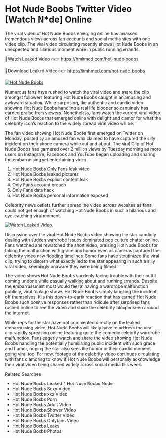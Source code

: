 ﻿# Hot Nude Boobs Twitter Video [Watch N*de] Online

The viral video of ﻿Hot Nude Boobs emerging online has amassed tremendous views across fan accounts and social media sites with one video clip. The viral video circulating recently shows ﻿Hot Nude Boobs in an unexpected and hilarious moment while in public running errands. 

🔴Watch Leaked Video 🔥👉  https://hmhmed.com/hot-nude-boobs 

🔴Download Leaked Video🔥👉  https://hmhmed.com/hot-nude-boobs 

[![Hot Nude Boobs](https://i.imgur.com/dJHk4Zq.gif)](https://hmhmed.com/hot-nude-boobs)

Numerous fans have rushed to watch the viral video and share the clip amongst followers featuring ﻿Hot Nude Boobs caught in an amusing and awkward situation. While surprising, the authentic and candid video showing ﻿Hot Nude Boobs handling a real life blooper so genuinely has earned praise from viewers. Nonetheless, fans watch the current viral video of ﻿Hot Nude Boobs that emerged online with delight and clamor for what the celebrity icon’s reaction to the widely spread viral video will be.

The fan video showing ﻿Hot Nude Boobs first emerged on Twitter on Monday, posted by an amused fan who claimed to have captured the silly incident on their phone camera while out and about. The viral Clip of ﻿Hot Nude Boobs had garnered over 2 million views by Tuesday morning as more users on Instagram, Facebook and YouTube began uploading and sharing the embarrassing yet entertaining video. 

1. ﻿Hot Nude Boobs Only Fans leak video
2. ﻿Hot Nude Boobs leaked pictures
3. ﻿Hot Nude Boobs explicit content leak
4. Only Fans account breach
5. Only Fans data hack
6. ﻿Hot Nude Boobs personal information exposed

Celebrity news outlets further spread the video across websites as fans could not get enough of watching ﻿Hot Nude Boobs in such a hilarious and eye-catching viral moment. 

[![Watch Leaked Video.](https://miro.medium.com/v2/resize:fit:828/format:webp/1*cilzJN44JGOrTw9NJCrNHA.gif "Watch Leaked Video")](https://hmhmed.com/hot-nude-boobs)

Discussion over the viral ﻿Hot Nude Boobs video showing the star candidly dealing with sudden wardrobe issues dominated pop culture chatter online. Fans watched and rewatched the short video, praising ﻿Hot Nude Boobs for taking the malfunction with grace and humor even as cameras captured the celebrity video now flooding timelines. Some fans have scrutinized the viral clip, trying to discern what exactly led to the star appearing in such a silly viral video, seemingly unaware they were being filmed.

The video shows ﻿Hot Nude Boobs suddenly facing trouble with their outfit coming undone while casually walking about and running errands. Despite the embarrassment most would feel at having a wardrobe malfunction publicly, viral footage shows ﻿Hot Nude Boobs simply laughing the incident off themselves. It is this down-to-earth reaction that has earned ﻿Hot Nude Boobs such positive responses rather than ridicule after surprised fans rushed online to see the video and share the celebrity blooper seen around the internet.  

While reps for the star have not commented directly on the leaked embarrassing video, ﻿Hot Nude Boobs will likely have to address the viral clip rapidly spreading online featuring quite the comedic celebrity wardrobe malfunction. Fans eagerly watch and share the video showing ﻿Hot Nude Boobs handling the potentially humiliating public incident with such grace and humor, hoping the star also sees the humor in their candid moment going viral too. For now, footage of the celebrity video continues circulating with fans clamoring to know if ﻿Hot Nude Boobs will personally acknowledge their viral video being shared widely across social media this week.

Related Searches
* ﻿Hot Nude Boobs Leaked
﻿* Hot Nude Boobs Nude
* ﻿Hot Nude Boobs Sexy Video
* ﻿Hot Nude Boobs xxx Video
* ﻿Hot Nude Boobs Porn
* ﻿Hot Nude Boobs Adult Video
* ﻿Hot Nude Boobs Shower Video
* ﻿Hot Nude Boobs Twitter Video
* ﻿Hot Nude Boobs Onlyfans Video
* ﻿Hot Nude Boobs Leaks
* ﻿Hot Nude Boobs Photos